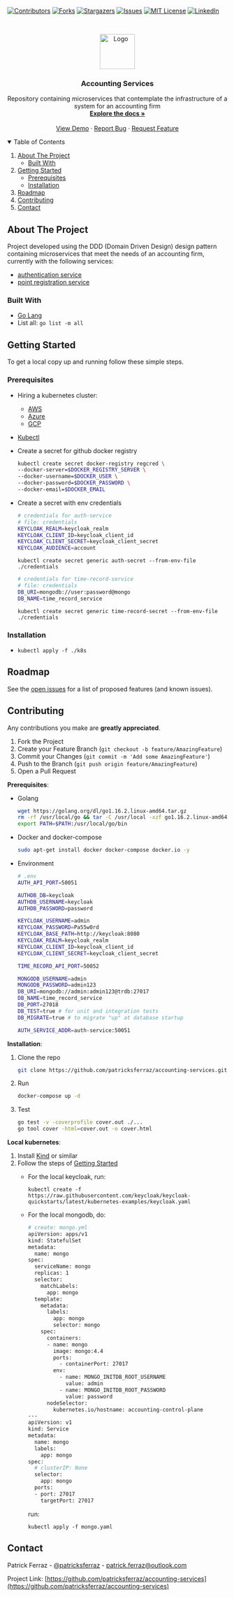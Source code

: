 <!--
*** Thanks for checking out the Best-README-Template. If you have a suggestion
*** that would make this better, please fork the repo and create a pull request
*** or simply open an issue with the tag "enhancement".
*** Thanks again! Now go create something AMAZING! :D
***
***
***
*** To avoid retyping too much info. Do a search and replace for the following:
*** github_username, repo_name, twitter_handle, email, project_title, project_description
-->



<!-- PROJECT SHIELDS -->
<!--
*** I'm using markdown "reference style" links for readability.
*** Reference links are enclosed in brackets [ ] instead of parentheses ( ).
*** See the bottom of this document for the declaration of the reference variables
*** for contributors-url, forks-url, etc. This is an optional, concise syntax you may use.
*** https://www.markdownguide.org/basic-syntax/#reference-style-links
-->
[![Contributors][contributors-shield]][contributors-url]
[![Forks][forks-shield]][forks-url]
[![Stargazers][stars-shield]][stars-url]
[![Issues][issues-shield]][issues-url]
[![MIT License][license-shield]][license-url]
[![LinkedIn][linkedin-shield]][linkedin-url]



<!-- PROJECT LOGO -->
<br />
<p align="center">
  <a href="https://github.com/patricksferraz/accounting-services">
    <img src="images/logo.png" alt="Logo" width="80" height="80">
  </a>

  <h3 align="center">Accounting Services</h3>

  <p align="center">
    Repository containing microservices that contemplate the infrastructure of a system for an accounting firm
    <br />
    <a href="https://github.com/patricksferraz/accounting-services"><strong>Explore the docs »</strong></a>
    <br />
    <br />
    <a href="https://github.com/patricksferraz/accounting-services">View Demo</a>
    ·
    <a href="https://github.com/patricksferraz/accounting-services/issues">Report Bug</a>
    ·
    <a href="https://github.com/patricksferraz/accounting-services/issues">Request Feature</a>
  </p>
</p>



<!-- TABLE OF CONTENTS -->
<details open="open">
  <summary>Table of Contents</summary>
  <ol>
    <li>
      <a href="#about-the-project">About The Project</a>
      <ul>
        <li><a href="#built-with">Built With</a></li>
      </ul>
    </li>
    <li>
      <a href="#getting-started">Getting Started</a>
      <ul>
        <li><a href="#prerequisites">Prerequisites</a></li>
        <li><a href="#installation">Installation</a></li>
      </ul>
    </li>
    <!-- <li><a href="#usage">Usage</a></li> -->
    <li><a href="#roadmap">Roadmap</a></li>
    <li><a href="#contributing">Contributing</a></li>
    <!-- <li><a href="#license">License</a></li> -->
    <li><a href="#contact">Contact</a></li>
    <!-- <li><a href="#acknowledgements">Acknowledgements</a></li> -->
  </ol>
</details>

<!-- ABOUT THE PROJECT -->
## About The Project

Project developed using the DDD (Domain Driven Design) design pattern containing microservices that meet the needs of an accounting firm, currently with the following services:

- [authentication service](https://github.com/patricksferraz/accounting-services/service/auth)
- [point registration service](https://github.com/patricksferraz/accounting-services/service/time-record)
<!-- [![Product Name Screen Shot][product-screenshot]](https://example.com) -->
<!--
Here's a blank template to get started:
**To avoid retyping too much info. Do a search and replace with your text editor for the following:**
`github_username`, `repo_name`, `twitter_handle`, `email`, `project_title`, `project_description` -->

### Built With

- [Go Lang](https://golang.org/)
- List all: `go list -m all`

<!-- GETTING STARTED -->
## Getting Started

To get a local copy up and running follow these simple steps.

### Prerequisites

- Hiring a kubernetes cluster:
  - [AWS](https://aws.amazon.com/pt/eks/?whats-new-cards.sort-by=item.additionalFields.postDateTime&whats-new-cards.sort-order=desc&eks-blogs.sort-by=item.additionalFields.createdDate&eks-blogs.sort-order=desc)
  - [Azure](https://azure.microsoft.com/pt-br/services/kubernetes-service/)
  - [GCP](https://cloud.google.com/kubernetes-engine)
- [Kubectl](https://kubernetes.io/docs/tasks/tools/#kubectl)
- Create a secret for github docker registry

  ```sh
  kubectl create secret docker-registry regcred \
  --docker-server=$DOCKER_REGISTRY_SERVER \
  --docker-username=$DOCKER_USER \
  --docker-password=$DOCKER_PASSWORD \
  --docker-email=$DOCKER_EMAIL
  ```

- Create a secret with env credentials

  ```sh
  # credentials for auth-service
  # file: credentials
  KEYCLOAK_REALM=keycloak_realm
  KEYCLOAK_CLIENT_ID=keycloak_client_id
  KEYCLOAK_CLIENT_SECRET=keycloak_client_secret
  KEYCLOAK_AUDIENCE=account
  ```

  `kubectl create secret generic auth-secret --from-env-file ./credentials`

  ```sh
  # credentials for time-record-service
  # file: credentials
  DB_URI=mongodb://user:password@mongo
  DB_NAME=time_record_service
  ```

  `kubectl create secret generic time-record-secret --from-env-file ./credentials`

### Installation

- `kubectl apply -f ./k8s`

<!-- USAGE EXAMPLES -->
<!-- ## Usage

Use this space to show useful examples of how a project can be used. Additional screenshots, code examples and demos work well in this space. You may also link to more resources.

_For more examples, please refer to the [Documentation](https://example.com)_ -->

<!-- ROADMAP -->
## Roadmap

See the [open issues](https://github.com/patricksferraz/accounting-services/issues) for a list of proposed features (and known issues).

<!-- CONTRIBUTING -->
## Contributing

Any contributions you make are **greatly appreciated**.

1. Fork the Project
2. Create your Feature Branch (`git checkout -b feature/AmazingFeature`)
3. Commit your Changes (`git commit -m 'Add some AmazingFeature'`)
4. Push to the Branch (`git push origin feature/AmazingFeature`)
5. Open a Pull Request

__Prerequisites__:

- Golang

  ```sh
  wget https://golang.org/dl/go1.16.2.linux-amd64.tar.gz
  rm -rf /usr/local/go && tar -C /usr/local -xzf go1.16.2.linux-amd64.tar.gz
  export PATH=$PATH:/usr/local/go/bin
  ```

- Docker and docker-compose

  ```sh
  sudo apt-get install docker docker-compose docker.io -y
  ```

- Environment

  ```sh
  # .env
  AUTH_API_PORT=50051

  AUTHDB_DB=keycloak
  AUTHDB_USERNAME=keycloak
  AUTHDB_PASSWORD=password

  KEYCLOAK_USERNAME=admin
  KEYCLOAK_PASSWORD=Pa55w0rd
  KEYCLOAK_BASE_PATH=http://keycloak:8080
  KEYCLOAK_REALM=keycloak_realm
  KEYCLOAK_CLIENT_ID=keycloak_client_id
  KEYCLOAK_CLIENT_SECRET=keycloak_client_secret

  TIME_RECORD_API_PORT=50052

  MONGODB_USERNAME=admin
  MONGODB_PASSWORD=admin123
  DB_URI=mongodb://admin:admin123@trdb:27017
  DB_NAME=time_record_service
  DB_PORT=27018
  DB_TEST=true # for unit and integration tests
  DB_MIGRATE=true # to migrate "up" at database startup

  AUTH_SERVICE_ADDR=auth-service:50051
  ```

__Installation__:

1. Clone the repo

   ```sh
   git clone https://github.com/patricksferraz/accounting-services.git
   ```

2. Run

   ```sh
   docker-compose up -d
   ```

3. Test

   ```sh
   go test -v -coverprofile cover.out ./...
   go tool cover -html=cover.out -o cover.html
   ```

__Local kubernetes__:

1. Install [Kind](https://kind.sigs.k8s.io/) or similar
2. Follow the steps of [Getting Started](#getting-started)
    - For the local keycloak, run:

      `kubectl create -f https://raw.githubusercontent.com/keycloak/keycloak-quickstarts/latest/kubernetes-examples/keycloak.yaml`

    - For the local mongodb, do:

      ```sh
      # create: mongo.yml
      apiVersion: apps/v1
      kind: StatefulSet
      metadata:
        name: mongo
      spec:
        serviceName: mongo
        replicas: 1
        selector:
          matchLabels:
            app: mongo
        template:
          metadata:
            labels:
              app: mongo
              selector: mongo
          spec:
            containers:
            - name: mongo
              image: mongo:4.4
              ports:
                - containerPort: 27017
              env:
                - name: MONGO_INITDB_ROOT_USERNAME
                  value: admin
                - name: MONGO_INITDB_ROOT_PASSWORD
                  value: password
            nodeSelector:
              kubernetes.io/hostname: accounting-control-plane
      ---
      apiVersion: v1
      kind: Service
      metadata:
        name: mongo
        labels:
          app: mongo
      spec:
        # clusterIP: None
        selector:
          app: mongo
        ports:
        - port: 27017
          targetPort: 27017
      ```

      run:

      `kubectl apply -f mongo.yaml`
<!-- LICENSE -->
<!-- ## License -->

<!-- Distributed under the MIT License. See `LICENSE` for more information. -->

<!-- CONTACT -->
## Contact

Patrick Ferraz - [@patricksferraz](https://twitter.com/patricksferraz) - patrick.ferraz@outlook.com

Project Link: [https://github.com/patricksferraz/accounting-services](https://github.com/patricksferraz/accounting-services)

<!-- ACKNOWLEDGEMENTS -->
<!-- ## Acknowledgements

* []()
* []()
* []() -->

<!-- MARKDOWN LINKS & IMAGES -->
<!-- https://www.markdownguide.org/basic-syntax/#reference-style-links -->
[contributors-shield]: https://img.shields.io/github/contributors/44science/theplace?style=for-the-badge
[contributors-url]: https://github.com/patricksferraz/accounting-services/repo/graphs/contributors
[forks-shield]: https://img.shields.io/github/forks/44science/theplace?style=for-the-badge
[forks-url]: https://github.com/patricksferraz/accounting-services/repo/network/members
[stars-shield]: https://img.shields.io/github/stars/44science/theplace?style=for-the-badge
[stars-url]: https://github.com/patricksferraz/accounting-services/repo/stargazers
[issues-shield]: https://img.shields.io/github/issues/44science/theplace?style=for-the-badge
[issues-url]: https://github.com/patricksferraz/accounting-services/repo/issues
[license-shield]: https://img.shields.io/github/license/44science/theplace?style=for-the-badge
[license-url]: https://github.com/patricksferraz/accounting-services/repo/blob/master/LICENSE.txt
[linkedin-shield]: https://img.shields.io/badge/-LinkedIn-black.svg?style=for-the-badge&logo=linkedin&colorB=555
[linkedin-url]: https://linkedin.com/in/patricksferraz
